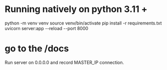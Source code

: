 # Running natively on python 3.11 + 
python -m venv venv
source venv/bin/activate
pip install -r requirements.txt
uvicorn server:app --reload --port 8000

# go to the <url>/docs
Run server on 0.0.0.0 and record MASTER_IP connection.